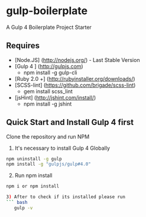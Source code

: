# gulp-boilerplate
A Gulp 4 Boilerplate Project Starter 

## Requires
* [Node.JS] (http://nodejs.org/) - Last Stable Version
* [Gulp 4 ] (http://gulpjs.com)
  - npm install -g gulp-cli
* [Ruby 2.0 +] (http://rubyinstaller.org/downloads/)
* [SCSS-lint] (https://github.com/brigade/scss-lint)
  - gem install scss_lint
* [jsHint] (http://jshint.com/install/)
  - npm install -g jshint

## Quick Start and Install Gulp 4 first
Clone the repository and run NPM

1) It's necessary to install Gulp 4 Globally
``` bash
npm uninstall -g gulp
npm install -g "gulpjs/gulp#4.0"
```

2) Run npm install
``` bash
npm i or npm install

3) After to check if its installed please run
``` bash
   gulp -v
```